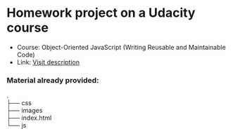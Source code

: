 # Homework project on a Udacity course

* Course: Object-Oriented JavaScript (Writing Reusable and Maintainable Code)
* Link: [Visit description](https://cn.udacity.com/course/object-oriented-javascript--ud015/)


### Material already provided: <br>
.  
├── css  
├── images  
├── index.html  
└── js  



